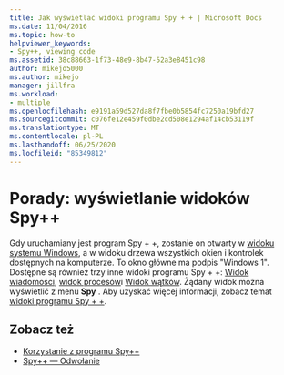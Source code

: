 ```yaml
---
title: Jak wyświetlać widoki programu Spy + + | Microsoft Docs
ms.date: 11/04/2016
ms.topic: how-to
helpviewer_keywords:
- Spy++, viewing code
ms.assetid: 38c88663-1f73-48e9-8b47-52a3e8451c98
author: mikejo5000
ms.author: mikejo
manager: jillfra
ms.workload:
- multiple
ms.openlocfilehash: e9191a59d527da8f7fbe0b5854fc7250a19bfd27
ms.sourcegitcommit: c076fe12e459f0dbe2cd508e1294af14cb53119f
ms.translationtype: MT
ms.contentlocale: pl-PL
ms.lasthandoff: 06/25/2020
ms.locfileid: "85349812"
---
```

# <a name="how-to-display-spy-views"></a>Porady: wyświetlanie widoków Spy++
Gdy uruchamiany jest program Spy + +, zostanie on otwarty w [widoku systemu Windows](../debugger/windows-view.md), a w widoku drzewa wszystkich okien i kontrolek dostępnych na komputerze. To okno główne ma podpis "Windows 1". Dostępne są również trzy inne widoki programu Spy + +: [Widok wiadomości](../debugger/messages-view.md), [widok procesów](../debugger/processes-view.md)i [Widok wątków](../debugger/threads-view.md). Żądany widok można wyświetlić z menu **Spy** . Aby uzyskać więcej informacji, zobacz temat [widoki programu Spy + +](../debugger/spy-increment-views.md).

## <a name="see-also"></a>Zobacz też
- [Korzystanie z programu Spy++](../debugger/using-spy-increment.md)
- [Spy++ — Odwołanie](../debugger/spy-increment-reference.md)
